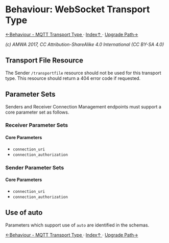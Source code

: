 # Behaviour: WebSocket Transport Type
[←Behaviour - MQTT Transport Type ](4.2._Behaviour_-_MQTT_Transport_Type.md) · [ Index↑ ](..) · [Upgrade Path→](5.0._Upgrade_Path.md)

_(c) AMWA 2017, CC Attribution-ShareAlike 4.0 International (CC BY-SA 4.0)_

## Transport File Resource

The Sender `/transportfile` resource should not be used for this transport type. This resource should return a 404 error code if requested.

## Parameter Sets

Senders and Receiver Connection Management endpoints must support a core parameter set as follows.

### Receiver Parameter Sets

#### Core Parameters

*   `connection_uri`
*   `connection_authorization`

### Sender Parameter Sets

#### Core Parameters

*   `connection_uri`
*   `connection_authorization`

## Use of auto

Parameters which support use of `auto` are identified in the schemas.

[←Behaviour - MQTT Transport Type ](4.2._Behaviour_-_MQTT_Transport_Type.md) · [ Index↑ ](..) · [Upgrade Path→](5.0._Upgrade_Path.md)

